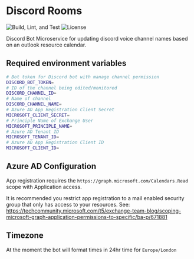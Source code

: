 # Discord Rooms

![Build, Lint, and Test](https://github.com/HackSocNotts/discord-rooms/workflows/Build,%20Lint,%20and%20Test/badge.svg?event=push)
![License](https://img.shields.io/badge/license-MIT-green)

Discord Bot Microservice for updating discord voice channel names based on an outlook resource calendar.

## Required environment variables

```bash
# Bot token for Discord bot with manage channel permission
DISCORD_BOT_TOKEN=
# ID of the channel being edited/monitored
DISCORD_CHANNEL_ID=
# Name of channel
DISCORD_CHANNEL_NAME=
# Azure AD App Registration Client Secret
MICROSOFT_CLIENT_SECRET=
# Principle Name of Exchange User
MICROSOFT_PRINCIPLE_NAME=
# Azure AD Tenant ID
MICROSOFT_TENANT_ID=
# Azure AD App Registration Client ID
MICROSOFT_CLIENT_ID=
```

## Azure AD Configuration

App registration requires the `https://graph.microsoft.com/Calendars.Read` scope with Application access.

It is recommended you restrict app registration to a mail enabled security group that only has access to your resources. See: https://techcommunity.microsoft.com/t5/exchange-team-blog/scoping-microsoft-graph-application-permissions-to-specific/ba-p/671881

## Timezone

At the moment the bot will format times in 24hr time for `Europe/London`
